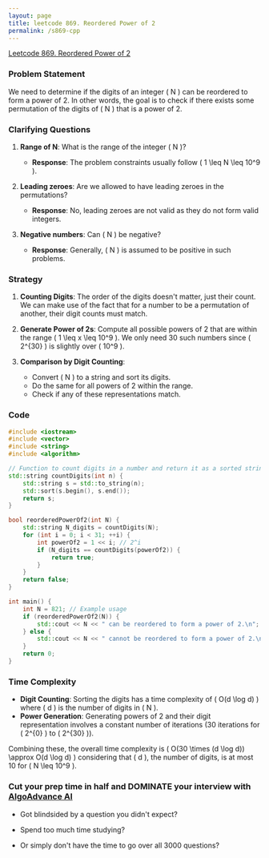 ```yaml
---
layout: page
title: leetcode 869. Reordered Power of 2
permalink: /s869-cpp
---
```

[Leetcode 869. Reordered Power of 2](https://algoadvance.github.io/algoadvance/l869)
### Problem Statement

We need to determine if the digits of an integer \( N \) can be reordered to form a power of 2. In other words, the goal is to check if there exists some permutation of the digits of \( N \) that is a power of 2.

### Clarifying Questions

1. **Range of N**: What is the range of the integer \( N \)? 
   - **Response**: The problem constraints usually follow \( 1 \leq N \leq 10^9 \).

2. **Leading zeroes**: Are we allowed to have leading zeroes in the permutations?
   - **Response**: No, leading zeroes are not valid as they do not form valid integers.

3. **Negative numbers**: Can \( N \) be negative?
   - **Response**: Generally, \( N \) is assumed to be positive in such problems.

### Strategy

1. **Counting Digits**: The order of the digits doesn't matter, just their count. We can make use of the fact that for a number to be a permutation of another, their digit counts must match.
  
2. **Generate Power of 2s**: Compute all possible powers of 2 that are within the range \( 1 \leq x \leq 10^9 \). We only need 30 such numbers since \( 2^{30} \) is slightly over \( 10^9 \).

3. **Comparison by Digit Counting**:
   - Convert \( N \) to a string and sort its digits.
   - Do the same for all powers of 2 within the range.
   - Check if any of these representations match.

### Code

```cpp
#include <iostream>
#include <vector>
#include <string>
#include <algorithm>

// Function to count digits in a number and return it as a sorted string
std::string countDigits(int n) {
    std::string s = std::to_string(n);
    std::sort(s.begin(), s.end());
    return s;
}

bool reorderedPowerOf2(int N) {
    std::string N_digits = countDigits(N);
    for (int i = 0; i < 31; ++i) {
        int powerOf2 = 1 << i; // 2^i
        if (N_digits == countDigits(powerOf2)) {
            return true;
        }
    }
    return false;
}

int main() {
    int N = 821; // Example usage
    if (reorderedPowerOf2(N)) {
        std::cout << N << " can be reordered to form a power of 2.\n";
    } else {
        std::cout << N << " cannot be reordered to form a power of 2.\n";
    }
    return 0;
}
```

### Time Complexity

- **Digit Counting**: Sorting the digits has a time complexity of \( O(d \log d) \) where \( d \) is the number of digits in \( N \).
- **Power Generation**: Generating powers of 2 and their digit representation involves a constant number of iterations (30 iterations for \( 2^{0} \) to \( 2^{30} \)).

Combining these, the overall time complexity is \( O(30 \times (d \log d)) \approx O(d \log d) \) considering that \( d \), the number of digits, is at most 10 for \( N \leq 10^9 \).


### Cut your prep time in half and DOMINATE your interview with [AlgoAdvance AI](https://algoAdvance.com)

- Got blindsided by a question you didn't expect?

- Spend too much time studying?

- Or simply don't have the time to go over all 3000 questions?

